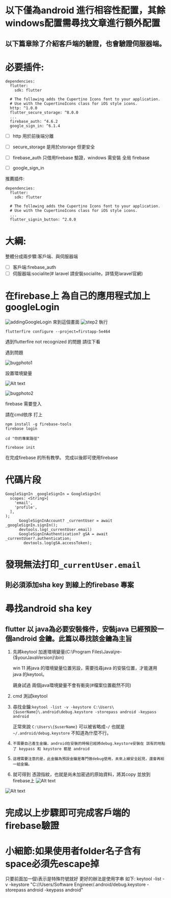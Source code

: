 
# 以下僅為android 進行相容性配置，其餘windows配置需尋找文章進行額外配置

## 以下篇章除了介紹客戶端的驗證，也會驗證伺服器端。
# 必要插件:
```
dependencies:
  flutter:
    sdk: flutter
    
  # The following adds the Cupertino Icons font to your application.
  # Use with the CupertinoIcons class for iOS style icons.
  http: ^1.0.0
  flutter_secure_storage: ^8.0.0
  ...
  firebase_auth: ^4.6.2
  google_sign_in: ^6.1.4

```
- [ ] http 用於前後端分離
- [ ] secure_storage 是用於storage 但更安全
- [ ] firebase_auth 只借用firebase 驗證，windows 需安裝 全局 firebase
- [ ] google_sign_in


推薦插件:
```
dependencies:
  flutter:
    sdk: flutter
    
  # The following adds the Cupertino Icons font to your application.
  # Use with the CupertinoIcons class for iOS style icons.
  ...
  flutter_signin_button: ^2.0.0
```
# 大綱:
整體分成兩步驟:客戶端、與伺服器端
- [ ] 客戶端:firebase_auth
- [ ] 伺服器端:socialite(# laravel 請安裝socialite，詳情見laravel官網)

# 在firebase上 為自己的應用程式加上 googleLogin
![addingGoogleLogin](photo/addingGoogleLogin.png)
來到這個畫面
![step2](photo/step2.png)
執行
```
flutterfire configure --project=firstapp-5e464
```
遇到flutterfire not recognized 的問題 請往下看

遇到問題

![bugphoto1](bugphoto/first1.png)

設置環境變量

![Alt text](image-1.png)

![bugphoto2](bugphoto/second2.png)

firebase 需要登入

請在cmd依序 打上
```
npm install -g firebase-tools
firebase login
```
```
cd "你的專案路徑"
```
```
firebase init
```
在完成firebase 的所有教學。
完成以後即可使用firebase

# 代碼片段
```
GoogleSignIn _googleSignIn = GoogleSignIn(
  scopes: <String>[
    'email',
    'profile',
  ],
);
      GoogleSignInAccount? _currentUser = await _googleSignIn.signIn();
      devtools.log(_currentUser.email)
      GoogleSignInAuthentication? gSA = await _currentUser?.authentication;
        devtools.log(gSA.accessToken);

```
# 發現無法打印```_currentUser.email```
## 則必須添加sha key 到線上的firebase 專案
# 尋找android sha key
## flutter 以 java為必要安裝條件，安裝java 已經預設一個android 金鑰。此篇以尋找該金鑰為主旨



1. 先將keytool 加進環境變量(C:\Program Files\Java\jre-{$yourJavaVersion}\bin)
   
      win 11 將java 的環境變量位置另設，需要找尋java 的安裝位置，才能運用java 的keytool。

      親身試過 兩個java環境變量不會有衝突(#檔案位置截然不同)

2. cmd 測試keytool

3. 尋找金鑰:```keytool -list -v -keystore C:\Users\{$userName}\.android\debug.keystore -storepass android -keypass android```

      正常來說 ```C:\Users\{$userName}``` 可以被省略成```~/``` 也就是 ```~/.android/debug.keystore``` 不知道為什麼不行。

4. ``不需要自己產生金鑰，android在安裝的時候已經將debug.keystore安裝在 該有的地點了 keypass 和 keystore 都是 android``

5. ``這裡需要注意的是，此金鑰為預設金鑰是專門做debug使用，未來上線安全起見，還會再給一組金鑰。``

6. 就可得到 憑證指紋，也就是尚未加密過的原始資料，將其copy 並放到 firebase上
![Alt text](image.png)

![Alt text](image-2.png)
# 完成以上步驟即可完成客戶端的firebase驗證

# 小細節:如果使用者folder名子含有space必須先escape掉
只要前面加一個\表示是特殊符號就好
更好的辦法是使用字串
如下:
keytool -list -v -keystore "C://Users/Software Engineer/.android/debug.keystore -storepass android -keypass android"